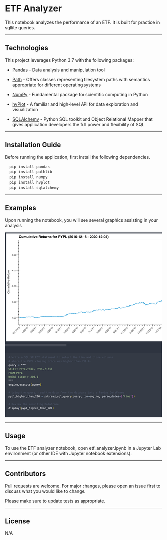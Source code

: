 # ETF Analyzer

This notebook analyzes the performance of an ETF. It is built for practice in sqllite queries. 

---

## Technologies

This project leverages Python 3.7 with the following packages:

* [Pandas](https://pandas.pydata.org/docs/) - Data analysis and manipulation tool

* [Path](https://docs.python.org/3/library/pathlib.html) - Offers classes representing filesystem paths with semantics appropriate for different operating systems

* [NumPy](https://numpy.org/doc/stable/) - Fundamental package for scientific computing in Python

* [hvPlot](https://hvplot.holoviz.org/https://hvplot.holoviz.org/) - A familiar and high-level API for data exploration and visualization

* [SQLAlchemy](https://pypi.org/project/SQLAlchemy/) - Python SQL toolkit and Object Relational Mapper that gives application developers the full power and flexibility of SQL

---

## Installation Guide

Before running the application, first install the following dependencies.

```python
  pip install pandas
  pip install pathlib
  pip install numpy
  pip install hvplot
  pip install sqlalchemy
```

---

## Examples

Upon running the notebook, you will see several graphics assisting in your analysis

![ETF Chart and Query](./images/etf_analyzer.png)

---

## Usage

To use the ETF analyzer notebook, open etf_analyzer.ipynb in a Jupyter Lab environment (or other IDE with Jupyter notebook extensions):

---

## Contributors

Pull requests are welcome. For major changes, please open an issue first to discuss what you would like to change.

Please make sure to update tests as appropriate.

---

## License

N/A
